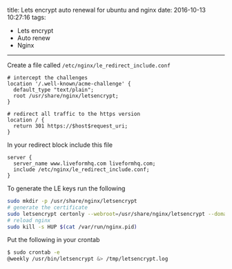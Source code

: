 title: Lets encrypt auto renewal for ubuntu and nginx
date: 2016-10-13 10:27:16
tags:
- Lets encrypt
- Auto renew
- Nginx
---

Create a file called `/etc/nginx/le_redirect_include.conf`

~~~
# intercept the challenges
location '/.well-known/acme-challenge' {
  default_type "text/plain";
  root /usr/share/nginx/letsencrypt;
}

# redirect all traffic to the https version
location / {
  return 301 https://$host$request_uri;
}
~~~

In your redirect block include this file

~~~
server {
  server_name www.liveformhq.com liveformhq.com;
  include /etc/nginx/le_redirect_include.conf;
}
~~~

To generate the LE keys run the following

~~~sh
sudo mkdir -p /usr/share/nginx/letsencrypt
# generate the certificate
sudo letsencrypt certonly --webroot=/usr/share/nginx/letsencrypt --domain cosmicvent.com --domain www.cosmicvent.com
# reload nginx
sudo kill -s HUP $(cat /var/run/nginx.pid)
~~~

Put the following in your crontab
~~~sh
$ sudo crontab -e
@weekly /usr/bin/letsencrypt &> /tmp/letsencrypt.log
~~~
